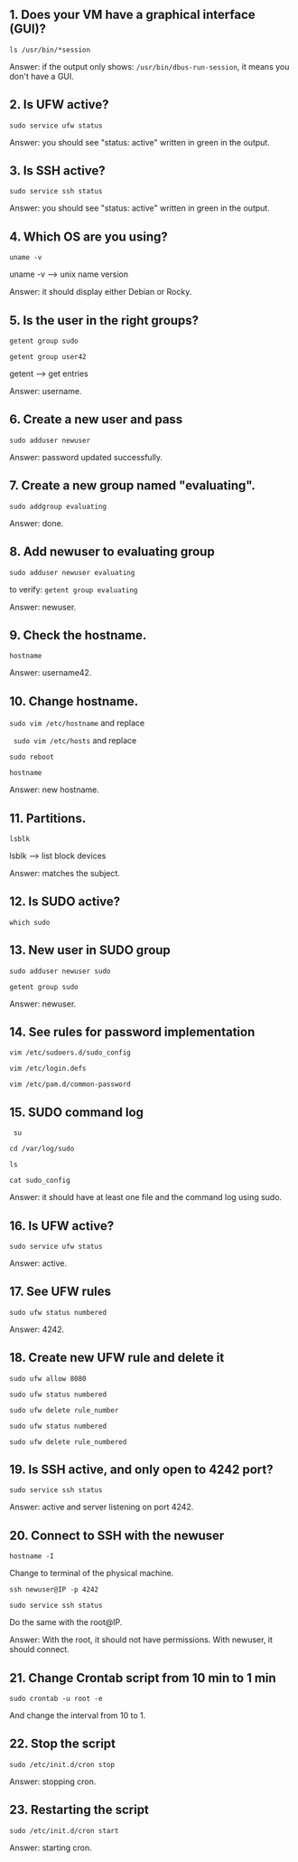 ## 1. Does your VM have a graphical interface (GUI)?
```ls /usr/bin/*session```

Answer: if the output only shows: ```/usr/bin/dbus-run-session```, it means you don't have a GUI.

## 2. Is UFW active?
```sudo service ufw status```

Answer: you should see "status: active" written in green in the output.

## 3. Is SSH active?
```sudo service ssh status```

Answer: you should see "status: active" written in green in the output.

## 4. Which OS are you using?
```uname -v```

uname -v --> unix name version

Answer: it should display either Debian or Rocky.

## 5. Is the user in the right groups?
```getent group sudo```

```getent group user42```

getent --> get entries

Answer: username.

## 6. Create a new user and pass
```sudo adduser newuser```

Answer: password updated successfully.

## 7. Create a new group named "evaluating".
```sudo addgroup evaluating```

Answer: done.

## 8. Add newuser to evaluating group
```sudo adduser newuser evaluating```

to verify: ```getent group evaluating```

Answer: newuser.

## 9. Check the hostname.
```hostname```

Answer: username42.

## 10. Change hostname.
```sudo vim /etc/hostname``` and replace

``` sudo vim /etc/hosts``` and replace

```sudo reboot```

```hostname```

Answer: new hostname.

## 11. Partitions.
```lsblk```

lsblk --> list block devices

Answer: matches the subject.

## 12. Is SUDO active?
```which sudo```

## 13. New user in SUDO group
```sudo adduser newuser sudo```

```getent group sudo```

Answer: newuser.

## 14. See rules for password implementation
```vim /etc/sudoers.d/sudo_config```

```vim /etc/login.defs```

```vim /etc/pam.d/common-password```

## 15. SUDO command log
``` su```

```cd /var/log/sudo```

```ls```

```cat sudo_config```

Answer: it should have at least one file and the command log using sudo.

## 16. Is UFW active?
```sudo service ufw status```

Answer: active.

## 17. See UFW rules
```sudo ufw status numbered```

Answer: 4242.

## 18. Create new UFW rule and delete it
```sudo ufw allow 8080```

```sudo ufw status numbered```

```sudo ufw delete rule_number```

```sudo ufw status numbered```

```sudo ufw delete rule_numbered```

## 19. Is SSH active, and only open to 4242 port?
```sudo service ssh status```

Answer: active and server listening on port 4242.

## 20. Connect to SSH with the newuser
```hostname -I```

Change to terminal of the physical machine.

```ssh newuser@IP -p 4242```

```sudo service ssh status```

Do the same with the root@IP.

Answer: With the root, it should not have permissions. With newuser, it should connect.

## 21. Change Crontab script from 10 min to 1 min
```sudo crontab -u root -e```

And change the interval from 10 to 1.

## 22. Stop the script
```sudo /etc/init.d/cron stop```

Answer: stopping cron.

## 23. Restarting the script
```sudo /etc/init.d/cron start```

Answer: starting cron.
